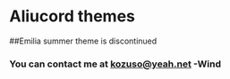 # Aliucord themes
   ##Emilia summer theme is discontinued

   ### You can contact me at kozuso@yeah.net -Wind
